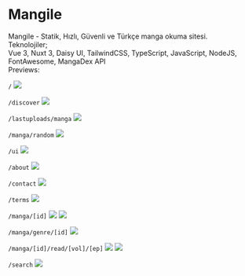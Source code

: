# Mangile
Mangile - Statik, Hızlı, Güvenli ve Türkçe manga okuma sitesi. 
<br/>
Teknolojiler;<br/>
Vue 3, Nuxt 3, Daisy UI, TailwindCSS, TypeScript, JavaScript, NodeJS, FontAwesome, MangaDex API
<br/>
Previews:<br/>

`/`
<img src="https://cdn.discordapp.com/attachments/775822548519616562/1068921716715294852/image.png">

`/discover`
<img src="https://cdn.discordapp.com/attachments/775822548519616562/1068922699826593923/image.png">

`/lastuploads/manga`
<img src="https://cdn.discordapp.com/attachments/775822548519616562/1068922852914499614/image.png">

`/manga/random`
<img src="https://cdn.discordapp.com/attachments/775822548519616562/1068923653904924733/image.png">

`/ui`
<img src="https://cdn.discordapp.com/attachments/775822548519616562/1068923804040056929/image.png">

`/about`
<img src="https://cdn.discordapp.com/attachments/775822548519616562/1068923934000562326/image.png">

`/contact`
<img src="https://cdn.discordapp.com/attachments/775822548519616562/1068924091551203459/image.png">

`/terms`
<img src="https://cdn.discordapp.com/attachments/775822548519616562/1068924190029250580/image.png">

`/manga/[id]`
<img src="https://cdn.discordapp.com/attachments/775822548519616562/1068924396930084944/image.png">
<img src="https://cdn.discordapp.com/attachments/775822548519616562/1068924475141263550/image.png">

`/manga/genre/[id]`
<img src="https://cdn.discordapp.com/attachments/775822548519616562/1068924867837182002/image.png">

`/manga/[id]/read/[vol]/[ep]`
<img src="https://cdn.discordapp.com/attachments/775822548519616562/1068925126898356265/image.png">
<img src="https://cdn.discordapp.com/attachments/775822548519616562/1068925331437801552/image.png">

`/search`
<img src="https://cdn.discordapp.com/attachments/775822548519616562/1068925627115241533/image.png">
